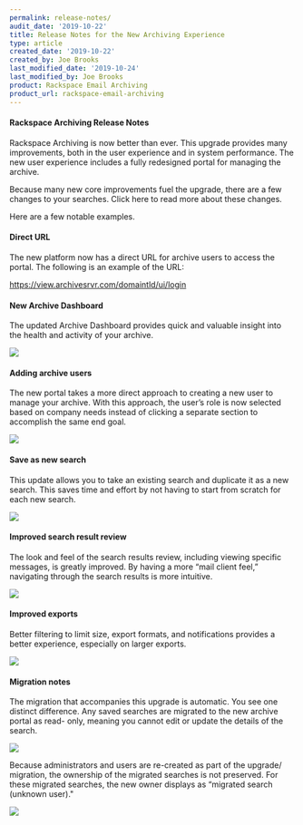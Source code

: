 ```yaml
---
permalink: release-notes/
audit_date: '2019-10-22'
title: Release Notes for the New Archiving Experience
type: article
created_date: '2019-10-22'
created_by: Joe Brooks
last_modified_date: '2019-10-24'
last_modified_by: Joe Brooks
product: Rackspace Email Archiving
product_url: rackspace-email-archiving
---
```


#### Rackspace Archiving Release Notes ####

Rackspace Archiving is now better than ever. This upgrade provides many
improvements, both in the user experience and in system performance. The new
user experience includes a fully redesigned portal for managing the archive.

Because many new core improvements fuel the upgrade, there are a few changes to your searches. Click here to read more about these changes.

Here are a few notable examples.

####  Direct URL

The new platform now has a direct URL for archive users to access the portal.
The following is an example of the URL:

https://view.archivesrvr.com/domaintld/ui/login

#### New Archive Dashboard ####

The updated Archive Dashboard provides quick and valuable insight into the
health and activity of your archive.

<img src="{% asset_path rackspace-email-archiving/release_notes/release_notes(1).png %}" />


#### Adding archive users ####

The new portal takes a more direct approach to creating a new user to manage
your archive. With this approach, the user’s role is now selected based on
company needs instead of clicking a separate section to accomplish the same
end goal.

<img src="{% asset_path rackspace-email-archiving/release_notes/release_notes(2).png %}" />


#### Save as new search ####

This update allows you to take an existing search and duplicate it as a new
search. This saves time and effort by not having to start from scratch for
each new search.

<img src="{% asset_path rackspace-email-archiving/release_notes/release_notes(3).png %}" />

#### Improved search result review ####

The look and feel of the search results review, including viewing specific
messages, is greatly improved. By having a more “mail client feel,” navigating
through the search results is more intuitive.

<img src="{% asset_path rackspace-email-archiving/release_notes/release_notes(4).png %}" />

#### Improved exports ####

Better filtering to limit size, export formats, and notifications provides a
better experience, especially on larger exports.

<img src="{% asset_path rackspace-email-archiving/release_notes/release_notes(5).png %}" />


#### Migration notes ####

The migration that accompanies this upgrade is automatic. You see one distinct
difference. Any saved searches are migrated to the new archive portal as read-
only, meaning you cannot edit or update the details of the search.

<img src="{% asset_path rackspace-email-archiving/release_notes/release_notes(6).png %}" />

Because administrators and users are re-created as part of the upgrade/
migration, the ownership of the migrated searches is not preserved. For these
migrated searches, the new owner displays as “migrated search (unknown user)."

<img src="{% asset_path rackspace-email-archiving/release_notes/release_notes(7).png %}" />
